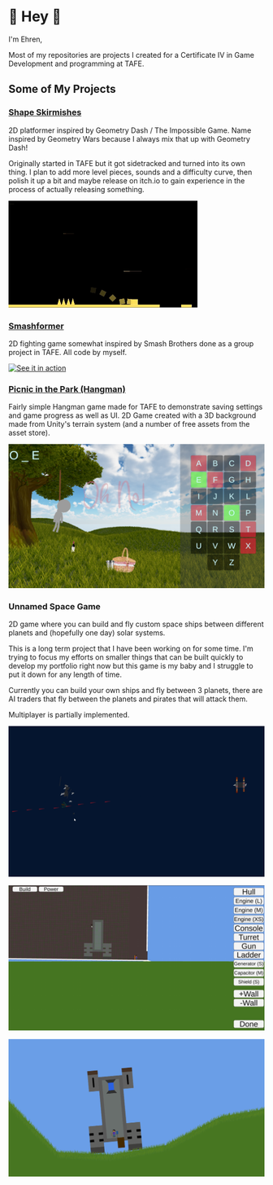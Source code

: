 # :wave:  Hey :wave:

I'm Ehren,

Most of my repositories are projects I created for a Certificate IV in Game Development and programming at TAFE.

## Some of My Projects

### [Shape Skirmishes](https://github.com/ehrenholgersson/ShapeGame)
2D platformer inspired by Geometry Dash / The Impossible Game. Name inspired by Geometry Wars because I always mix that up with Geometry Dash! 

Originally started in TAFE but it got sidetracked and turned into its own thing. I plan to add more level pieces, sounds and a difficulty curve, then polish it up a bit and maybe release on itch.io to gain experience in the process of actually releasing something.

![The Game](https://github.com/ehrenholgersson/ShapeGame/blob/master/ReadME/square.gif)

### [Smashformer](https://github.com/ehrenholgersson/Group-Project---Game-Design)
2D fighting game somewhat inspired by Smash Brothers done as a group project in TAFE. All code by myself.

[![See it in action](https://img.youtube.com/vi/C9T-NC0CB38/0.jpg)](https://www.youtube.com/watch?v=C9T-NC0CB38)

### [Picnic in the Park (Hangman)](https://github.com/ehrenholgersson/HangMan2D_Game_Systems_Intro_To_Programming)
Fairly simple Hangman game made for TAFE to demonstrate saving settings and game progress as well as UI. 2D Game created with a 3D background made from Unity's terrain system (and a number of free assets from the asset store).

![HangMan Game](https://github.com/ehrenholgersson/HangMan2D_Game_Systems_Intro_To_Programming/blob/main/ReadMe/Img_One.png)

### Unnamed Space Game 
2D game where you can build and fly custom space ships between different planets and (hopefully one day) solar systems. 

This is a long term project that I have been working on for some time. I'm trying to focus my efforts on smaller things that can be built quickly to develop my portfolio right now but this game is my baby and I struggle to put it down for any length of time.

Currently you can build your own ships and fly between 3 planets, there are AI traders that fly between the planets and pirates that will attack them.

Multiplayer is partially implemented.

![Lasers](https://github.com/ehrenholgersson/ehrenholgersson/blob/master/Images/two.png)

![Build](https://github.com/ehrenholgersson/ehrenholgersson/blob/master/Images/three.png)

![Grass](https://github.com/ehrenholgersson/ehrenholgersson/blob/master/Images/GRASS.png)